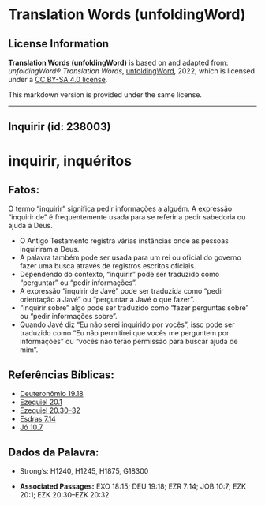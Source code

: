 # Translation Words (unfoldingWord)

## License Information

**Translation Words (unfoldingWord)** is based on and adapted from: _unfoldingWord® Translation Words_, [unfoldingWord](https://unfoldingword.org/utw), 2022, which is licensed under a [CC BY-SA 4.0 license](https://creativecommons.org/licenses/by-sa/4.0/legalcode.en).

This markdown version is provided under the same license.



--------------------------------

## Inquirir (id: 238003)

inquirir, inquéritos
====================

Fatos:
------

O termo “inquirir” significa pedir informações a alguém. A expressão “inquirir de” é frequentemente usada para se referir a pedir sabedoria ou ajuda a Deus.

* O Antigo Testamento registra várias instâncias onde as pessoas inquiriram a Deus.
* A palavra também pode ser usada para um rei ou oficial do governo fazer uma busca através de registros escritos oficiais.
* Dependendo do contexto, “inquirir” pode ser traduzido como “perguntar” ou “pedir informações”.
* A expressão “inquirir de Javé” pode ser traduzida como “pedir orientação a Javé” ou “perguntar a Javé o que fazer”.
* “Inquirir sobre” algo pode ser traduzido como “fazer perguntas sobre” ou “pedir informações sobre”.
* Quando Javé diz “Eu não serei inquirido por vocês”, isso pode ser traduzido como “Eu não permitirei que vocês me perguntem por informações” ou “vocês não terão permissão para buscar ajuda de mim”.

Referências Bíblicas:
---------------------

* [Deuteronômio 19\.18](https://ref.ly/Deut19:18)
* [Ezequiel 20\.1](https://ref.ly/Ezek20:1)
* [Ezequiel 20\.30–32](https://ref.ly/Ezek20:30-Ezek20:32)
* [Esdras 7\.14](https://ref.ly/Ezra7:14)
* [Jó 10\.7](https://ref.ly/Job10:7)

Dados da Palavra:
-----------------

* Strong’s: H1240, H1245, H1875, G18300

* **Associated Passages:** EXO 18:15; DEU 19:18; EZR 7:14; JOB 10:7; EZK 20:1; EZK 20:30–EZK 20:32

